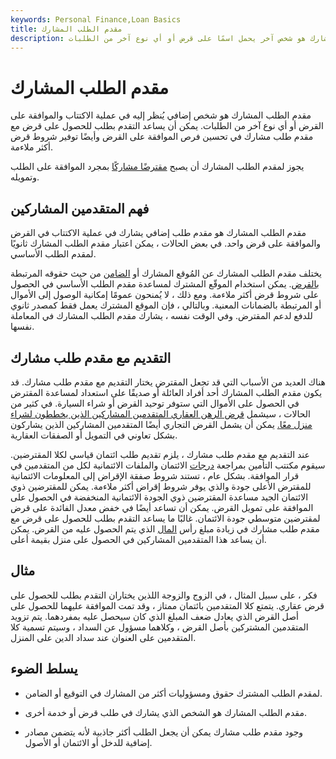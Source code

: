 ```yaml
---
keywords: Personal Finance,Loan Basics
title: مقدم الطلب المشارك
description: مقدم الطلب المشارك هو شخص آخر يحمل اسمًا على قرض أو أي نوع آخر من الطلبات.
---
```


# مقدم الطلب المشارك
مقدم الطلب المشارك هو شخص إضافي يُنظر إليه في عملية الاكتتاب والموافقة على القرض أو أي نوع آخر من الطلبات. يمكن أن يساعد التقدم بطلب للحصول على قرض مع مقدم طلب مشارك في تحسين فرص الموافقة على القرض وأيضًا توفير شروط قرض أكثر ملاءمة.

يجوز لمقدم الطلب المشارك أن يصبح [مقترضًا مشاركًا](/co_borrowers) بمجرد الموافقة على الطلب وتمويله.

## فهم المتقدمين المشاركين

مقدم الطلب المشارك هو مقدم طلب إضافي يشارك في عملية الاكتتاب في القرض والموافقة على قرض واحد. في بعض الحالات ، يمكن اعتبار مقدم الطلب المشارك ثانويًا لمقدم الطلب الأساسي.

يختلف مقدم الطلب المشارك عن المُوقع المشارك أو [الضامن](/guarantor) من حيث حقوقه المرتبطة [بالقرض](/loan). يمكن استخدام الموقّع المشترك لمساعدة مقدم الطلب الأساسي في الحصول على شروط قرض أكثر ملاءمة. ومع ذلك ، لا يُمنحون عمومًا إمكانية الوصول إلى الأموال أو المرتبطة بالضمانات المعنية. وبالتالي ، فإن الموقع المشترك يعمل فقط كمصدر ثانوي للدفع لدعم المقترض. وفي الوقت نفسه ، يشارك مقدم الطلب المشارك في المعاملة نفسها.

## التقديم مع مقدم طلب مشارك

هناك العديد من الأسباب التي قد تجعل المقترض يختار التقديم مع مقدم طلب مشارك. قد يكون مقدم الطلب المشارك أحد أفراد العائلة أو صديقًا على استعداد لمساعدة المقترض في الحصول على الأموال التي ستوفر توحيد القرض أو شراء السيارة. في كثير من الحالات ، سيشمل [قرض الرهن العقاري المتقدمين المشاركين الذين يخططون لشراء منزل معًا.](/mortgage) يمكن أن يشمل القرض التجاري أيضًا المتقدمين المشاركين الذين يشاركون بشكل تعاوني في التمويل أو الصفقات العقارية.

عند التقديم مع مقدم طلب مشارك ، يلزم تقديم طلب ائتمان قياسي لكلا المقترضين. سيقوم مكتتب التأمين بمراجعة [درجات](/credit_score) الائتمان والملفات الائتمانية لكل من المتقدمين في قرار الموافقة. بشكل عام ، تستند شروط صفقة الإقراض إلى المعلومات الائتمانية للمقترض الأعلى جودة والذي يوفر شروط إقراض أكثر ملاءمة. يمكن للمقترضين ذوي الائتمان الجيد مساعدة المقترضين ذوي الجودة الائتمانية المنخفضة في الحصول على الموافقة على تمويل القرض. يمكن أن تساعد أيضًا في خفض معدل الفائدة على قرض لمقترضين متوسطي جودة الائتمان. غالبًا ما يساعد التقدم بطلب للحصول على قرض مع مقدم طلب مشارك في زيادة مبلغ رأس [المال](/principal) الذي يتم الحصول عليه من القرض. يمكن أن يساعد هذا المتقدمين المشاركين في الحصول على منزل بقيمة أعلى.

## مثال

فكر ، على سبيل المثال ، في الزوج والزوجة اللذين يختاران التقدم بطلب للحصول على قرض عقاري. يتمتع كلا المتقدمين بائتمان ممتاز ، وقد تمت الموافقة عليهما للحصول على أصل القرض الذي يعادل ضعف المبلغ الذي كان سيحصل عليه بمفردهما. يتم تزويد المتقدمين المشتركين بأصل القرض ، وكلاهما مسؤول عن السداد ، وسيتم تسمية كلا المتقدمين على العنوان عند سداد الدين على المنزل.

## يسلط الضوء

- لمقدم الطلب المشترك حقوق ومسؤوليات أكثر من المشارك في التوقيع أو الضامن.

- مقدم الطلب المشارك هو الشخص الذي يشارك في طلب قرض أو خدمة أخرى.

- وجود مقدم طلب مشارك يمكن أن يجعل الطلب أكثر جاذبية لأنه يتضمن مصادر إضافية للدخل أو الائتمان أو الأصول.

